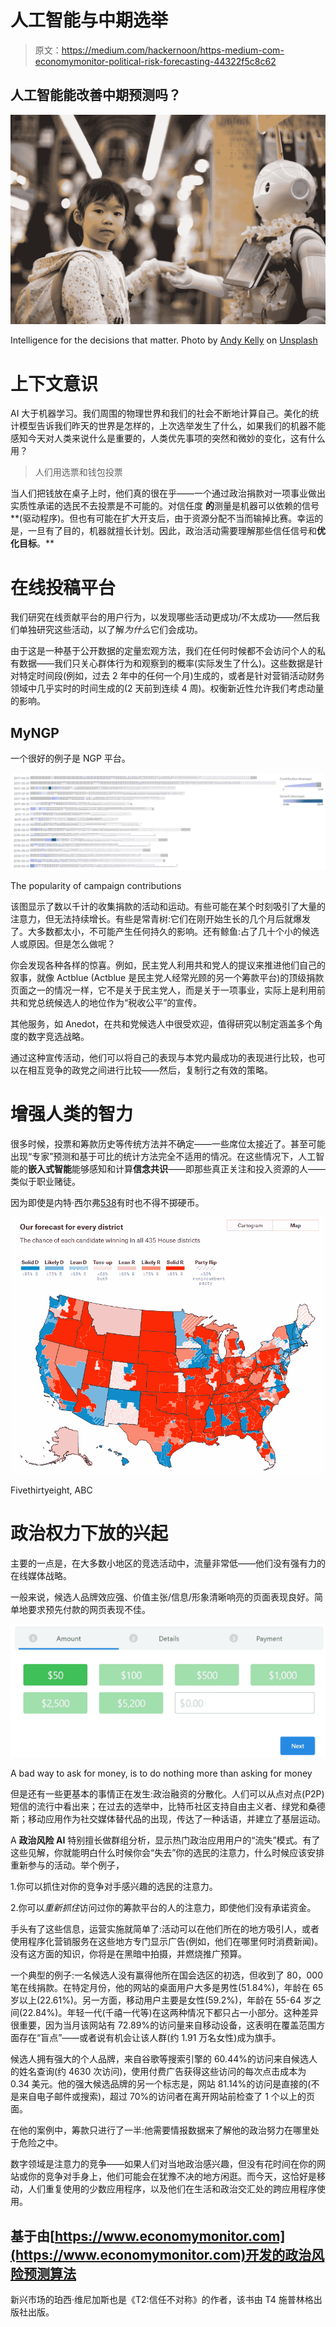 # 人工智能与中期选举

> 原文：<https://medium.com/hackernoon/https-medium-com-economymonitor-political-risk-forecasting-44322f5c8c62>

## 人工智能能改善中期预测吗？

![](img/35a8f22b6e65a84818eebcb753cd7996.png)

Intelligence for the decisions that matter. Photo by [Andy Kelly](https://unsplash.com/photos/0E_vhMVqL9g?utm_source=unsplash&utm_medium=referral&utm_content=creditCopyText) on [Unsplash](https://unsplash.com/search/photos/ai?utm_source=unsplash&utm_medium=referral&utm_content=creditCopyText)

# 上下文意识

AI 大于机器学习。我们周围的物理世界和我们的社会不断地计算自己。美化的统计模型告诉我们昨天的世界是怎样的，上次选举发生了什么，如果我们的机器不能感知今天对人类来说什么是重要的，人类优先事项的突然和微妙的变化，这有什么用？

> 人们用选票和钱包投票

当人们把钱放在桌子上时，他们真的很在乎——一个通过政治捐款对一项事业做出实质性承诺的选民不去投票是不可能的。对信任度 **的**测量是机器可以依赖的信号**(驱动程序)。但也有可能在扩大开支后，由于资源分配不当而输掉比赛。幸运的是，一旦有了目的，机器就擅长计划。因此，政治活动需要理解那些信任信号和**优化目标**。**

# 在线投稿平台

我们研究在线贡献平台的用户行为，以发现哪些活动更成功/不太成功——然后我们单独研究这些活动，以了解*为什么*它们会成功。

由于这是一种基于公开数据的定量宏观方法，我们在任何时候都不会访问个人的私有数据——我们只关心群体行为和观察到的概率(实际发生了什么)。这些数据是针对特定时间段(例如，过去 2 年中的任何一个月)生成的，或者是针对营销活动财务领域中几乎实时的时间生成的(2 天前到连续 4 周)。权衡新近性允许我们考虑动量的影响。

## **MyNGP**

一个很好的例子是 NGP 平台。

![](img/ceb902f4fa9d025ff242bfeb68cf4408.png)

The popularity of campaign contributions

该图显示了数以千计的收集捐款的活动和运动。有些可能在某个时刻吸引了大量的注意力，但无法持续增长。有些是常青树:它们在刚开始生长的几个月后就爆发了。大多数都太小，不可能产生任何持久的影响。还有鲸鱼:占了几十个小的候选人或原因。但是怎么做呢？

你会发现各种各样的惊喜。例如，民主党人利用共和党人的提议来推进他们自己的叙事，就像 Actblue (Actblue 是民主党人经常光顾的另一个筹款平台)的顶级捐款页面之一的情况一样，它不是关于民主党人，而是关于一项事业，实际上是利用前共和党总统候选人的地位作为“税收公平”的宣传。

其他服务，如 Anedot，在共和党候选人中很受欢迎，值得研究以制定涵盖多个角度的数字竞选战略。

通过这种宣传活动，他们可以将自己的表现与本党内最成功的表现进行比较，也可以在相互竞争的政党之间进行比较——然后，复制行之有效的策略。

# 增强人类的智力

很多时候，投票和筹款历史等传统方法并不确定——一些席位太接近了。甚至可能出现“专家”预测和基于可比的统计方法完全不适用的情况。在这些情况下，人工智能的**嵌入式智能**能够感知和计算**信念共识**——即那些真正关注和投入资源的人——类似于职业赌徒。

因为即使是内特·西尔弗[538](https://medium.com/u/2e5f29790cac?source=post_page-----44322f5c8c62--------------------------------)有时也不得不掷硬币。

![](img/aa8fbaa10c7595c20de33d7ebde6b5ba.png)

Fivethirtyeight, ABC

# 政治权力下放的兴起

主要的一点是，在大多数小地区的竞选活动中，流量非常低——他们没有强有力的在线媒体战略。

一般来说，候选人品牌效应强、价值主张/信息/形象清晰响亮的页面表现良好。简单地要求预先付款的网页表现不佳。

![](img/afbcb7cbc5d1bf3b0c58eb674a57c895.png)

A bad way to ask for money, is to do nothing more than asking for money

但是还有一些更基本的事情正在发生:政治融资的分散化。人们可以从点对点(P2P)短信的流行中看出来；在过去的选举中，比特币社区支持自由主义者、绿党和桑德斯；移动应用作为社交媒体替代品的出现，传达了一种话语，并建立了基层运动。

A **政治风险 AI** 特别擅长做群组分析，显示热门政治应用用户的“流失”模式。有了这些见解，你就能明白什么时候你会“失去”你的选民的注意力，什么时候应该安排重新参与的活动。举个例子，

1.你可以抓住对你的竞争对手感兴趣的选民的注意力。

2.你可以*重新抓住*访问过你的筹款平台的人的注意力，即使他们没有承诺资金。

手头有了这些信息，运营实施就简单了:活动可以在他们所在的地方吸引人，或者使用程序化营销服务在这些地方专门显示广告(例如，他们在哪里何时消费新闻)。没有这方面的知识，你将是在黑暗中拍摄，并燃烧推广预算。

一个典型的例子:一名候选人没有赢得他所在国会选区的初选，但收到了 80，000 笔在线捐款。在特定月份，他的网站的桌面用户大多是男性(51.84%)，年龄在 65 岁以上(22.61%)。另一方面，移动用户主要是女性(59.2%)，年龄在 55-64 岁之间(22.84%)。年轻一代(千禧一代等)在这两种情况下都只占一小部分。这种差异很重要，因为当月该网站有 72.89%的访问量来自移动设备，这表明在覆盖范围方面存在“盲点”——或者说有机会让该人群(约 1.91 万名女性)成为旗手。

候选人拥有强大的个人品牌，来自谷歌等搜索引擎的 60.44%的访问来自候选人的姓名查询(约 4630 次访问)，使用付费广告获得这些访问的每次点击成本为 0.34 美元。他的强大候选品牌的另一个标志是，网站 81.14%的访问是直接的(不是来自电子邮件或搜索)，超过 70%的访问者在离开网站前检查了 1 个以上的页面。

在他的案例中，筹款只进行了一半:他需要情报数据来了解他的政治努力在哪里处于危险之中。

数字领域是注意力的竞争——如果人们对当地政治感兴趣，但没有花时间在你的网站或你的竞争对手身上，他们可能会在犹豫不决的地方闲逛。而今天，这恰好是移动，人们重复使用的少数应用程序，以及他们在生活和政治交汇处的跨应用程序使用。

## 基于由[https://www.economymonitor.com](https://www.economymonitor.com)开发的政治风险预测算法

新兴市场的珀西·维尼加斯也是《T2:信任不对称》的作者，该书由 T4 施普林格出版社出版。